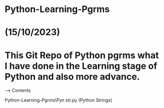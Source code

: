 # Python-Learning-Pgrms

# (15/10/2023)
# This Git Repo of Python pgrms what I have done in the Learning stage of Python and also more advance. 

--> Contents

Python-Learning-Pgrms\Pyn str.py (Python Strings)